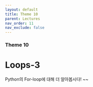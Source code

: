 ```yaml
---
layout: default
title: Theme 10
parent: Lectures
nav_order: 11
nav_exclude: false
---
```

### Theme 10
# Loops-3
Python의 For-loop에 대해 더 알아봅시다! ~~